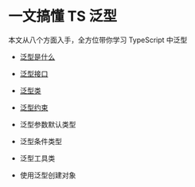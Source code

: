 # 一文搞懂 TS 泛型

本文从八个方面入手，全方位带你学习 TypeScript 中泛型

- [泛型是什么](./t1.md)

- [泛型接口](./t2.md)

- [泛型类](./t3.md)

- [泛型约束](./t4.md)

- 泛型参数默认类型

- 泛型条件类型

- 泛型工具类

- 使用泛型创建对象
